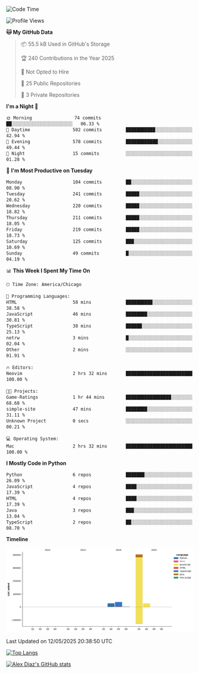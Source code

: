 <!--START_SECTION:waka-->
![Code Time](http://img.shields.io/badge/Code%20Time-27%20hrs%2031%20mins-blue)

![Profile Views](http://img.shields.io/badge/Profile%20Views-0-blue)

**🐱 My GitHub Data** 

> 📦 55.5 kB Used in GitHub's Storage 
 > 
> 🏆 240 Contributions in the Year 2025
 > 
> 🚫 Not Opted to Hire
 > 
> 📜 25 Public Repositories 
 > 
> 🔑 3 Private Repositories 
 > 
**I'm a Night 🦉** 

```text
🌞 Morning                74 commits          ██░░░░░░░░░░░░░░░░░░░░░░░   06.33 % 
🌆 Daytime                502 commits         ███████████░░░░░░░░░░░░░░   42.94 % 
🌃 Evening                578 commits         ████████████░░░░░░░░░░░░░   49.44 % 
🌙 Night                  15 commits          ░░░░░░░░░░░░░░░░░░░░░░░░░   01.28 % 
```
📅 **I'm Most Productive on Tuesday** 

```text
Monday                   104 commits         ██░░░░░░░░░░░░░░░░░░░░░░░   08.90 % 
Tuesday                  241 commits         █████░░░░░░░░░░░░░░░░░░░░   20.62 % 
Wednesday                220 commits         █████░░░░░░░░░░░░░░░░░░░░   18.82 % 
Thursday                 211 commits         █████░░░░░░░░░░░░░░░░░░░░   18.05 % 
Friday                   219 commits         █████░░░░░░░░░░░░░░░░░░░░   18.73 % 
Saturday                 125 commits         ███░░░░░░░░░░░░░░░░░░░░░░   10.69 % 
Sunday                   49 commits          █░░░░░░░░░░░░░░░░░░░░░░░░   04.19 % 
```


📊 **This Week I Spent My Time On** 

```text
🕑︎ Time Zone: America/Chicago

💬 Programming Languages: 
HTML                     58 mins             ██████████░░░░░░░░░░░░░░░   38.58 % 
JavaScript               46 mins             ████████░░░░░░░░░░░░░░░░░   30.81 % 
TypeScript               38 mins             ██████░░░░░░░░░░░░░░░░░░░   25.13 % 
netrw                    3 mins              █░░░░░░░░░░░░░░░░░░░░░░░░   02.04 % 
Other                    2 mins              ░░░░░░░░░░░░░░░░░░░░░░░░░   01.91 % 

🔥 Editors: 
Neovim                   2 hrs 32 mins       █████████████████████████   100.00 % 

🐱‍💻 Projects: 
Game-Ratings             1 hr 44 mins        █████████████████░░░░░░░░   68.68 % 
simple-site              47 mins             ████████░░░░░░░░░░░░░░░░░   31.11 % 
Unknown Project          0 secs              ░░░░░░░░░░░░░░░░░░░░░░░░░   00.21 % 

💻 Operating System: 
Mac                      2 hrs 32 mins       █████████████████████████   100.00 % 
```

**I Mostly Code in Python** 

```text
Python                   6 repos             ███████░░░░░░░░░░░░░░░░░░   26.09 % 
JavaScript               4 repos             ████░░░░░░░░░░░░░░░░░░░░░   17.39 % 
HTML                     4 repos             ████░░░░░░░░░░░░░░░░░░░░░   17.39 % 
Java                     3 repos             ███░░░░░░░░░░░░░░░░░░░░░░   13.04 % 
TypeScript               2 repos             ██░░░░░░░░░░░░░░░░░░░░░░░   08.70 % 
```



**Timeline**

![Lines of Code chart](https://raw.githubusercontent.com/imloadinqqq/imloadinqqq/main/assets/bar_graph.png)


 Last Updated on 12/05/2025 20:38:50 UTC
<!--END_SECTION:waka-->

[![Top Langs](https://github-readme-stats.vercel.app/api/top-langs/?username=imloadinqqq)](https://github.com/anuraghazra/github-readme-stats)

[![Alex Diaz's GitHub stats](https://github-readme-stats.vercel.app/api?username=imloadinqqq&show_icons=true&theme=gradient)](https://github.com/anuraghazra/github-readme-stats)
